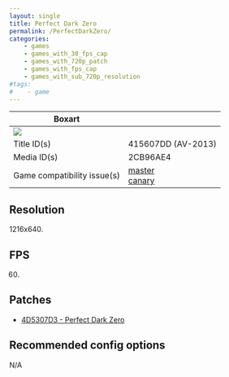 ```yaml
---
layout: single
title: Perfect Dark Zero
permalink: /PerfectDarkZero/
categories:
    - games
    - games_with_30_fps_cap
    - games_with_720p_patch
    - games_with_fps_cap
    - games_with_sub_720p_resolution
#tags:
#    - game
---
```


| Boxart      |                    |
| ------      | ---                |
| ![](https://download-ssl.xbox.com/content/images/66acd000-77fe-1000-9115-d8024d5307d3/1033/boxartlg.jpg) | |
| Title ID(s) | 415607DD (AV-2013) |
| Media ID(s) | 2CB96AE4           |
| Game compatibility issue(s) | [master](https://github.com/xenia-project/game-compatibility/issues/175)<br>[canary](https://github.com/xenia-canary/game-compatibility/issues/77) |

## Resolution
1216x640.

## FPS
60.

## Patches
* [4D5307D3 - Perfect Dark Zero](https://github.com/xenia-canary/game-patches/blob/main/patches/4D5307D3%20-%20Perfect%20Dark%20Zero.toml)

## Recommended config options
N/A
